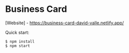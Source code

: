 # Business Card
[Website] - https://business-card-david-valle.netlify.app/


Quick start:

```
$ npm install
$ npm start
